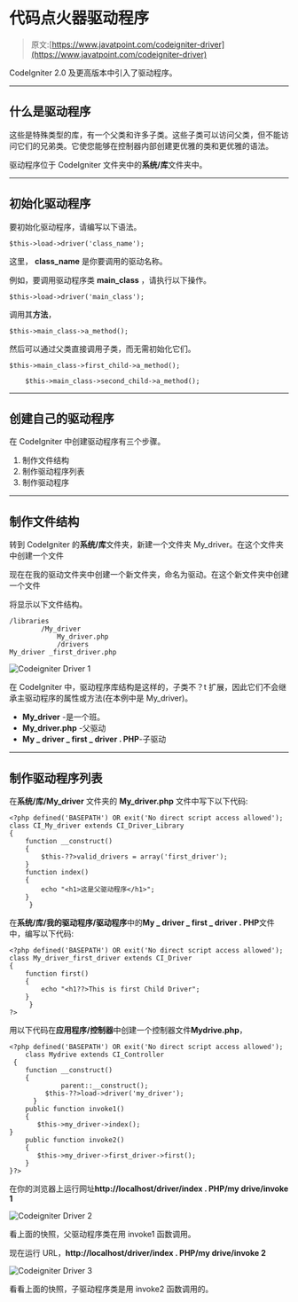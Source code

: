 # 代码点火器驱动程序

> 原文:[https://www.javatpoint.com/codeigniter-driver](https://www.javatpoint.com/codeigniter-driver)

CodeIgniter 2.0 及更高版本中引入了驱动程序。

* * *

## 什么是驱动程序

这些是特殊类型的库，有一个父类和许多子类。这些子类可以访问父类，但不能访问它们的兄弟类。它使您能够在控制器内部创建更优雅的类和更优雅的语法。

驱动程序位于 CodeIgniter 文件夹中的**系统/库**文件夹中。

* * *

## 初始化驱动程序

要初始化驱动程序，请编写以下语法。

```
$this->load->driver('class_name');

```

这里， **class_name** 是你要调用的驱动名称。

例如，要调用驱动程序类 **main_class** ，请执行以下操作。

```
$this->load->driver('main_class');

```

调用其**方法**，

```
$this->main_class->a_method();

```

然后可以通过父类直接调用子类，而无需初始化它们。

```
$this->main_class->first_child->a_method();

	$this->main_class->second_child->a_method();

```

* * *

## 创建自己的驱动程序

在 CodeIgniter 中创建驱动程序有三个步骤。

1.  制作文件结构
2.  制作驱动程序列表
3.  制作驱动程序

* * *

## 制作文件结构

转到 CodeIgniter 的**系统/库**文件夹，新建一个文件夹 My_driver。在这个文件夹中创建一个文件

现在在我的驱动文件夹中创建一个新文件夹，命名为驱动。在这个新文件夹中创建一个文件

将显示以下文件结构。

```
/libraries
		/My_driver
			My_driver.php
			/drivers
My_driver _first_driver.php

```

![Codeigniter Driver 1](../Images/5745c4e301a45e0e79c445556fd7b8ca.png)

在 CodeIgniter 中，驱动程序库结构是这样的，子类不？t 扩展，因此它们不会继承主驱动程序的属性或方法(在本例中是 My_driver)。

*   **My_driver** -是一个班。
*   **My_driver.php** -父驱动
*   **My _ driver _ first _ driver . PHP**-子驱动

* * *

## 制作驱动程序列表

在**系统/库/My_driver** 文件夹的 **My_driver.php** 文件中写下以下代码:

```
<?php defined('BASEPATH') OR exit('No direct script access allowed');
class CI_My_driver extends CI_Driver_Library
{
	function __construct()
	{
		$this-??>valid_drivers = array('first_driver');
	}
	function index()
	{
		echo "<h1>这是父驱动程序</h1>";
	}
     }

```

在**系统/库/我的驱动程序/驱动程序**中的**My _ driver _ first _ driver . PHP**文件中，编写以下代码:

```
<?php defined('BASEPATH') OR exit('No direct script access allowed');
class My_driver_first_driver extends CI_Driver
{
	function first()
	{
		echo "<h1??>This is first Child Driver";
	}
     }
?>

```

用以下代码在**应用程序/控制器**中创建一个控制器文件**Mydrive.php**，

```
<?php defined('BASEPATH') OR exit('No direct script access allowed');
 	class Mydrive extends CI_Controller
 {
 	function __construct()
    {
    		 parent::__construct();
 		 $this-??>load->driver('my_driver');
  	  }
 	public function invoke1()
	{
	   $this->my_driver->index();
}
	public function invoke2()
	{	  
	   $this->my_driver->first_driver->first();
	}
}?>

```

在你的浏览器上运行网址**http://localhost/driver/index . PHP/my drive/invoke 1**

![Codeigniter Driver 2](../Images/5884ac4dcb4421ac5fbdce7f74504f63.png)

看上面的快照，父驱动程序类在用 invoke1 函数调用。

现在运行 URL，**http://localhost/driver/index . PHP/my drive/invoke 2**

![Codeigniter Driver 3](../Images/e265775ba9d61c91f6e028f58424a28c.png)

看看上面的快照，子驱动程序类是用 invoke2 函数调用的。